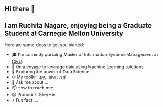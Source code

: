 ## Hi there 👋


## I am Ruchita Nagare, enjoying being a Graduate Student at Carnegie Mellon University

Here are some ideas to get you started:

- 🎓 I'm currently pursuing Master of Information Systems Management at [CMU](https://www.cmu.edu/).
- 🌱 On a voyage to leverage data using Machine Learning solutions
- 🔭 Exploring the power of Data Science
- ⚙️ My toolkit: .py, .java, .sql
- 💬 Ask me about ...
- 📫 How to reach me: ...
- 😄 Pronouns: She/Her
- ⚡ Fun fact: ...


